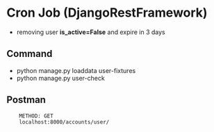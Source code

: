 # Cron Job (DjangoRestFramework) 
- removing user <b>is_active=False</b> and expire in 3 days

## Command
- python manage.py loaddata user-fixtures
- python manage.py user-check
## Postman 
```
    METHOD: GET
    localhost:8000/accounts/user/
```

